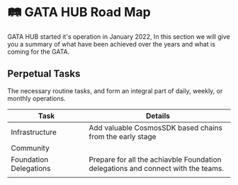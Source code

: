 # 🛤 GATA HUB Road Map

GATA HUB started it's operation in January 2022, In this section we will give you a summary of what have been achieved over the years and what is coming for the GATA.&#x20;

## Perpetual Tasks

The necessary routine tasks, and form an integral part of daily, weekly, or monthly operations.

<table><thead><tr><th width="160">Task</th><th>Details </th></tr></thead><tbody><tr><td>Infrastructure </td><td>Add valuable CosmosSDK based chains from the early stage </td></tr><tr><td>Community </td><td></td></tr><tr><td>Foundation Delegations </td><td>Prepare for all the achiavble Foundation delegations and connect with the teams. </td></tr><tr><td></td><td></td></tr></tbody></table>
